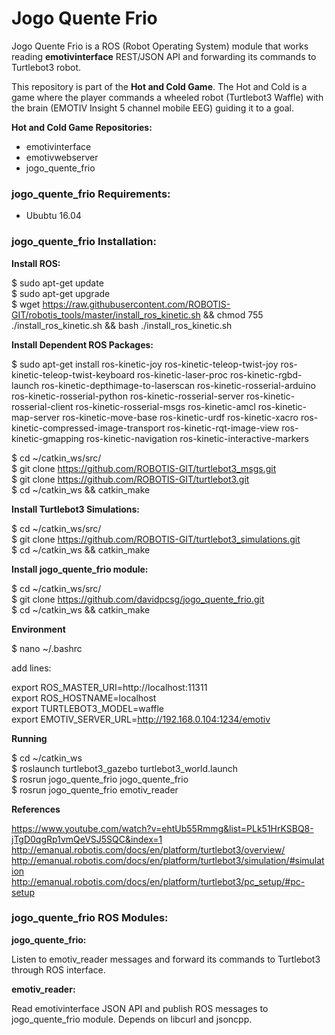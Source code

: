 # Jogo Quente Frio

Jogo Quente Frio is a ROS (Robot Operating System) module that works reading **emotivinterface** REST/JSON API and forwarding its commands to Turtlebot3 robot.

This repository is part of the **Hot and Cold Game**. The Hot and Cold is a game where the player commands a wheeled robot (Turtlebot3 Waffle) with the brain (EMOTIV Insight 5 channel mobile EEG) guiding it to a goal. 

**Hot and Cold Game Repositories:**

- emotivinterface
- emotivwebserver
- jogo_quente_frio

### jogo_quente_frio Requirements:

- Ububtu 16.04

### jogo_quente_frio Installation:

**Install ROS:**

$ sudo apt-get update  
$ sudo apt-get upgrade  
$ wget https://raw.githubusercontent.com/ROBOTIS-GIT/robotis_tools/master/install_ros_kinetic.sh && chmod 755 ./install_ros_kinetic.sh && bash ./install_ros_kinetic.sh  

**Install Dependent ROS Packages:**

$ sudo apt-get install ros-kinetic-joy ros-kinetic-teleop-twist-joy ros-kinetic-teleop-twist-keyboard ros-kinetic-laser-proc ros-kinetic-rgbd-launch ros-kinetic-depthimage-to-laserscan ros-kinetic-rosserial-arduino ros-kinetic-rosserial-python ros-kinetic-rosserial-server ros-kinetic-rosserial-client ros-kinetic-rosserial-msgs ros-kinetic-amcl ros-kinetic-map-server ros-kinetic-move-base ros-kinetic-urdf ros-kinetic-xacro ros-kinetic-compressed-image-transport ros-kinetic-rqt-image-view ros-kinetic-gmapping ros-kinetic-navigation ros-kinetic-interactive-markers  

$ cd ~/catkin_ws/src/  
$ git clone https://github.com/ROBOTIS-GIT/turtlebot3_msgs.git  
$ git clone https://github.com/ROBOTIS-GIT/turtlebot3.git  
$ cd ~/catkin_ws && catkin_make  

**Install Turtlebot3 Simulations:**

$ cd ~/catkin_ws/src/  
$ git clone https://github.com/ROBOTIS-GIT/turtlebot3_simulations.git  
$ cd ~/catkin_ws && catkin_make  

**Install jogo_quente_frio module:**

$ cd ~/catkin_ws/src/  
$ git clone https://github.com/davidpcsg/jogo_quente_frio.git  
$ cd ~/catkin_ws && catkin_make  

**Environment**

$ nano ~/.bashrc

add lines:

export ROS_MASTER_URI=http://localhost:11311  
export ROS_HOSTNAME=localhost  
export TURTLEBOT3_MODEL=waffle  
export EMOTIV_SERVER_URL=http://192.168.0.104:1234/emotiv  

**Running**

$ cd ~/catkin_ws  
$ roslaunch turtlebot3_gazebo turtlebot3_world.launch  
$ rosrun jogo_quente_frio jogo_quente_frio  
$ rosrun jogo_quente_frio emotiv_reader  

**References**

https://www.youtube.com/watch?v=ehtUb55Rmmg&list=PLk51HrKSBQ8-jTgD0qgRp1vmQeVSJ5SQC&index=1  
http://emanual.robotis.com/docs/en/platform/turtlebot3/overview/  
http://emanual.robotis.com/docs/en/platform/turtlebot3/simulation/#simulation  
http://emanual.robotis.com/docs/en/platform/turtlebot3/pc_setup/#pc-setup  


### jogo_quente_frio ROS Modules:

**jogo_quente_frio:**

Listen to emotiv_reader messages and forward its commands to Turtlebot3 through ROS interface.

**emotiv_reader:**

Read emotivinterface JSON API and publish ROS messages to jogo_quente_frio module. Depends on libcurl and jsoncpp.